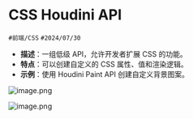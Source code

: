 
# CSS Houdini API


`#前端/CSS`  `#2024/07/30` 

- **描述**：一组低级 API，允许开发者扩展 CSS 的功能。
- **特点**：可以创建自定义的 CSS 属性、值和渲染逻辑。
- **示例**：使用 Houdini Paint API 创建自定义背景图案。

![image.png](https://832-1310531898.cos.ap-beijing.myqcloud.com/yuque/fbc8c2fd3e2020705eca7a56269f9619.png)

![image.png](https://832-1310531898.cos.ap-beijing.myqcloud.com/yuque/66aa45d5394512e154f5316bb589f85f.png)

